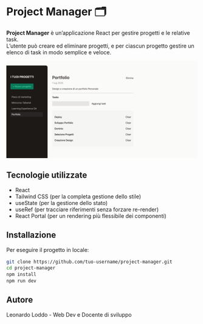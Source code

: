 # Project Manager 🗂️

**Project Manager** è un’applicazione React per gestire progetti e le relative task.  
L’utente può creare ed eliminare progetti, e per ciascun progetto gestire un elenco di task in modo semplice e veloce.

![Project Manager Screenshot](./src/assets/screenshot.png)

## Tecnologie utilizzate

- React
- Tailwind CSS (per la completa gestione dello stile)
- useState (per la gestione dello stato)
- useRef (per tracciare riferimenti senza forzare re-render)
- React Portal (per un rendering più flessibile dei componenti)

## Installazione

Per eseguire il progetto in locale:

```bash
git clone https://github.com/tuo-username/project-manager.git
cd project-manager
npm install
npm run dev
```

## Autore

Leonardo Loddo - Web Dev e Docente di sviluppo
